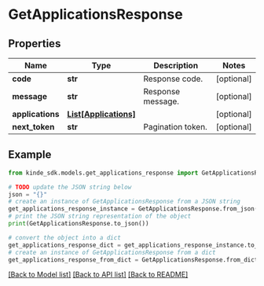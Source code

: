 # GetApplicationsResponse


## Properties

Name | Type | Description | Notes
------------ | ------------- | ------------- | -------------
**code** | **str** | Response code. | [optional] 
**message** | **str** | Response message. | [optional] 
**applications** | [**List[Applications]**](Applications.md) |  | [optional] 
**next_token** | **str** | Pagination token. | [optional] 

## Example

```python
from kinde_sdk.models.get_applications_response import GetApplicationsResponse

# TODO update the JSON string below
json = "{}"
# create an instance of GetApplicationsResponse from a JSON string
get_applications_response_instance = GetApplicationsResponse.from_json(json)
# print the JSON string representation of the object
print(GetApplicationsResponse.to_json())

# convert the object into a dict
get_applications_response_dict = get_applications_response_instance.to_dict()
# create an instance of GetApplicationsResponse from a dict
get_applications_response_from_dict = GetApplicationsResponse.from_dict(get_applications_response_dict)
```
[[Back to Model list]](../README.md#documentation-for-models) [[Back to API list]](../README.md#documentation-for-api-endpoints) [[Back to README]](../README.md)


